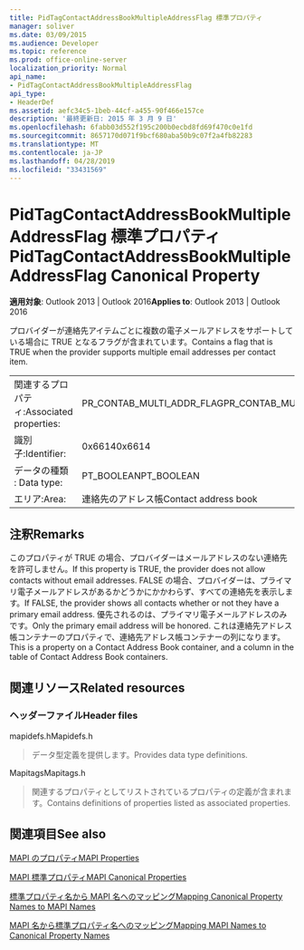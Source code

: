 ```yaml
---
title: PidTagContactAddressBookMultipleAddressFlag 標準プロパティ
manager: soliver
ms.date: 03/09/2015
ms.audience: Developer
ms.topic: reference
ms.prod: office-online-server
localization_priority: Normal
api_name:
- PidTagContactAddressBookMultipleAddressFlag
api_type:
- HeaderDef
ms.assetid: aefc34c5-1beb-44cf-a455-90f466e157ce
description: '最終更新日: 2015 年 3 月 9 日'
ms.openlocfilehash: 6fabb03d552f195c200b0ecbd8fd69f470c0e1fd
ms.sourcegitcommit: 8657170d071f9bcf680aba50b9c07f2a4fb82283
ms.translationtype: MT
ms.contentlocale: ja-JP
ms.lasthandoff: 04/28/2019
ms.locfileid: "33431569"
---
```

# <a name="pidtagcontactaddressbookmultipleaddressflag-canonical-property"></a><span data-ttu-id="58e94-103">PidTagContactAddressBookMultipleAddressFlag 標準プロパティ</span><span class="sxs-lookup"><span data-stu-id="58e94-103">PidTagContactAddressBookMultipleAddressFlag Canonical Property</span></span>

  
  
<span data-ttu-id="58e94-104">**適用対象**: Outlook 2013 | Outlook 2016</span><span class="sxs-lookup"><span data-stu-id="58e94-104">**Applies to**: Outlook 2013 | Outlook 2016</span></span> 
  
<span data-ttu-id="58e94-105">プロバイダーが連絡先アイテムごとに複数の電子メールアドレスをサポートしている場合に TRUE となるフラグが含まれています。</span><span class="sxs-lookup"><span data-stu-id="58e94-105">Contains a flag that is TRUE when the provider supports multiple email addresses per contact item.</span></span>
  
|||
|:-----|:-----|
|<span data-ttu-id="58e94-106">関連するプロパティ:</span><span class="sxs-lookup"><span data-stu-id="58e94-106">Associated properties:</span></span>  <br/> |<span data-ttu-id="58e94-107">PR_CONTAB_MULTI_ADDR_FLAG</span><span class="sxs-lookup"><span data-stu-id="58e94-107">PR_CONTAB_MULTI_ADDR_FLAG</span></span>  <br/> |
|<span data-ttu-id="58e94-108">識別子:</span><span class="sxs-lookup"><span data-stu-id="58e94-108">Identifier:</span></span>  <br/> |<span data-ttu-id="58e94-109">0x6614</span><span class="sxs-lookup"><span data-stu-id="58e94-109">0x6614</span></span>  <br/> |
|<span data-ttu-id="58e94-110">データの種類 : </span><span class="sxs-lookup"><span data-stu-id="58e94-110">Data type:</span></span>  <br/> |<span data-ttu-id="58e94-111">PT_BOOLEAN</span><span class="sxs-lookup"><span data-stu-id="58e94-111">PT_BOOLEAN</span></span>  <br/> |
|<span data-ttu-id="58e94-112">エリア:</span><span class="sxs-lookup"><span data-stu-id="58e94-112">Area:</span></span>  <br/> |<span data-ttu-id="58e94-113">連絡先のアドレス帳</span><span class="sxs-lookup"><span data-stu-id="58e94-113">Contact address book</span></span>  <br/> |
   
## <a name="remarks"></a><span data-ttu-id="58e94-114">注釈</span><span class="sxs-lookup"><span data-stu-id="58e94-114">Remarks</span></span>

<span data-ttu-id="58e94-115">このプロパティが TRUE の場合、プロバイダーはメールアドレスのない連絡先を許可しません。</span><span class="sxs-lookup"><span data-stu-id="58e94-115">If this property is TRUE, the provider does not allow contacts without email addresses.</span></span> <span data-ttu-id="58e94-116">FALSE の場合、プロバイダーは、プライマリ電子メールアドレスがあるかどうかにかかわらず、すべての連絡先を表示します。</span><span class="sxs-lookup"><span data-stu-id="58e94-116">If FALSE, the provider shows all contacts whether or not they have a primary email address.</span></span> <span data-ttu-id="58e94-117">優先されるのは、プライマリ電子メールアドレスのみです。</span><span class="sxs-lookup"><span data-stu-id="58e94-117">Only the primary email address will be honored.</span></span> <span data-ttu-id="58e94-118">これは連絡先アドレス帳コンテナーのプロパティで、連絡先アドレス帳コンテナーの列になります。</span><span class="sxs-lookup"><span data-stu-id="58e94-118">This is a property on a Contact Address Book container, and a column in the table of Contact Address Book containers.</span></span>
  
## <a name="related-resources"></a><span data-ttu-id="58e94-119">関連リソース</span><span class="sxs-lookup"><span data-stu-id="58e94-119">Related resources</span></span>

### <a name="header-files"></a><span data-ttu-id="58e94-120">ヘッダーファイル</span><span class="sxs-lookup"><span data-stu-id="58e94-120">Header files</span></span>

<span data-ttu-id="58e94-121">mapidefs.h</span><span class="sxs-lookup"><span data-stu-id="58e94-121">Mapidefs.h</span></span>
  
> <span data-ttu-id="58e94-122">データ型定義を提供します。</span><span class="sxs-lookup"><span data-stu-id="58e94-122">Provides data type definitions.</span></span>
    
<span data-ttu-id="58e94-123">Mapitags</span><span class="sxs-lookup"><span data-stu-id="58e94-123">Mapitags.h</span></span>
  
> <span data-ttu-id="58e94-124">関連するプロパティとしてリストされているプロパティの定義が含まれます。</span><span class="sxs-lookup"><span data-stu-id="58e94-124">Contains definitions of properties listed as associated properties.</span></span>
    
## <a name="see-also"></a><span data-ttu-id="58e94-125">関連項目</span><span class="sxs-lookup"><span data-stu-id="58e94-125">See also</span></span>



[<span data-ttu-id="58e94-126">MAPI のプロパティ</span><span class="sxs-lookup"><span data-stu-id="58e94-126">MAPI Properties</span></span>](mapi-properties.md)
  
[<span data-ttu-id="58e94-127">MAPI 標準プロパティ</span><span class="sxs-lookup"><span data-stu-id="58e94-127">MAPI Canonical Properties</span></span>](mapi-canonical-properties.md)
  
[<span data-ttu-id="58e94-128">標準プロパティ名から MAPI 名へのマッピング</span><span class="sxs-lookup"><span data-stu-id="58e94-128">Mapping Canonical Property Names to MAPI Names</span></span>](mapping-canonical-property-names-to-mapi-names.md)
  
[<span data-ttu-id="58e94-129">MAPI 名から標準プロパティ名へのマッピング</span><span class="sxs-lookup"><span data-stu-id="58e94-129">Mapping MAPI Names to Canonical Property Names</span></span>](mapping-mapi-names-to-canonical-property-names.md)

